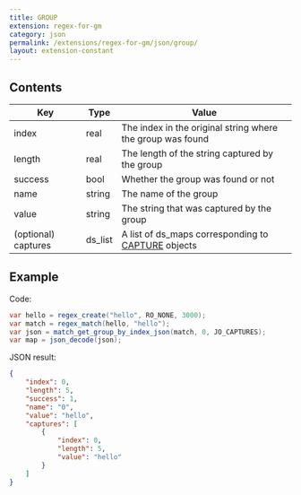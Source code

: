 ```yaml
---
title: GROUP
extension: regex-for-gm
category: json
permalink: /extensions/regex-for-gm/json/group/
layout: extension-constant
---
```


## Contents ##

| Key | Type | Value |
| --- | --- | --- |
| index | real | The index in the original string where the group was found |
| length | real | The length of the string captured by the group |
| success | bool | Whether the group was found or not |
| name | string | The name of the group |
| value | string | The string that was captured by the group |
| (optional) captures | ds_list | A list of ds_maps corresponding to [CAPTURE]({{site.baseurl}}/extensions/{{page.extension}}/json/group) objects |

## Example ##

Code:
```cs
var hello = regex_create("hello", RO_NONE, 3000);
var match = regex_match(hello, "hello");
var json = match_get_group_by_index_json(match, 0, JO_CAPTURES);
var map = json_decode(json);
```

JSON result:
```json
{
    "index": 0,
    "length": 5,
    "success": 1,
    "name": "0",
    "value": "hello",
    "captures": [
        {
            "index": 0,
            "length": 5,
            "value": "hello"
        }
    ]
}
```